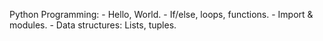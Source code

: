 Python Programming:
	- Hello, World.
	- If/else, loops, functions.
	- Import & modules.
	- Data structures: Lists, tuples.
